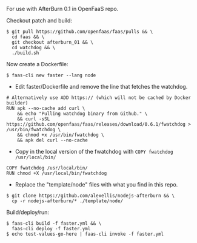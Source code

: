 For use with AfterBurn 0.1 in OpenFaaS repo.

Checkout patch and build:

```
$ git pull https://github.com/openfaas/faas/pulls && \
  cd faas && \
  git checkout afterburn_01 && \
  cd watchdog && \
  ./build.sh
```

Now create a Dockerfile:

```
$ faas-cli new faster --lang node
```

* Edit faster/Dockerfile and remove the line that fetches the watchdog.

```
# Alternatively use ADD https:// (which will not be cached by Docker builder)
RUN apk --no-cache add curl \ 
    && echo "Pulling watchdog binary from Github." \
    && curl -sSL https://github.com/openfaas/faas/releases/download/0.6.1/fwatchdog > /usr/bin/fwatchdog \
    && chmod +x /usr/bin/fwatchdog \
    && apk del curl --no-cache
```

* Copy in the local version of the fwatchdog with `COPY fwatchdog /usr/local/bin/`

```
COPY fwatchdog /usr/local/bin/
RUN chmod +X /usr/local/bin/fwatchdog
```

* Replace the "template/node" files with what you find in this repo.

```
$ git clone https://github.com/alexellis/nodejs-afterburn && \
  cp -r nodejs-afterburn/* ./template/node/
```

Build/deploy/run:

```
$ faas-cli build -f faster.yml && \
  faas-cli deploy -f faster.yml
$ echo test-values-go-here | faas-cli invoke -f faster.yml
```

